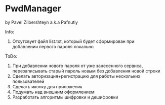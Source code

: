 # PwdManager
by Pavel Zilbershteyn a.k.a Pafnutiy

Info:
1) Отсутсвует файл list.txt, который будет сформирован при добавлении первого пароля локально

ToDo:
1) При добавлении нового пароля от уже занесенного сервиса, перезаписывать старый пароль новым без добавления новой строки
2) Сделать авторизация+регистрацию для работы нескольких пользователей
3) Сделать иконку для приложения
4) Подумать над внешним оформлением
5) Разработать алгоритмы шифровки и дешифровки
